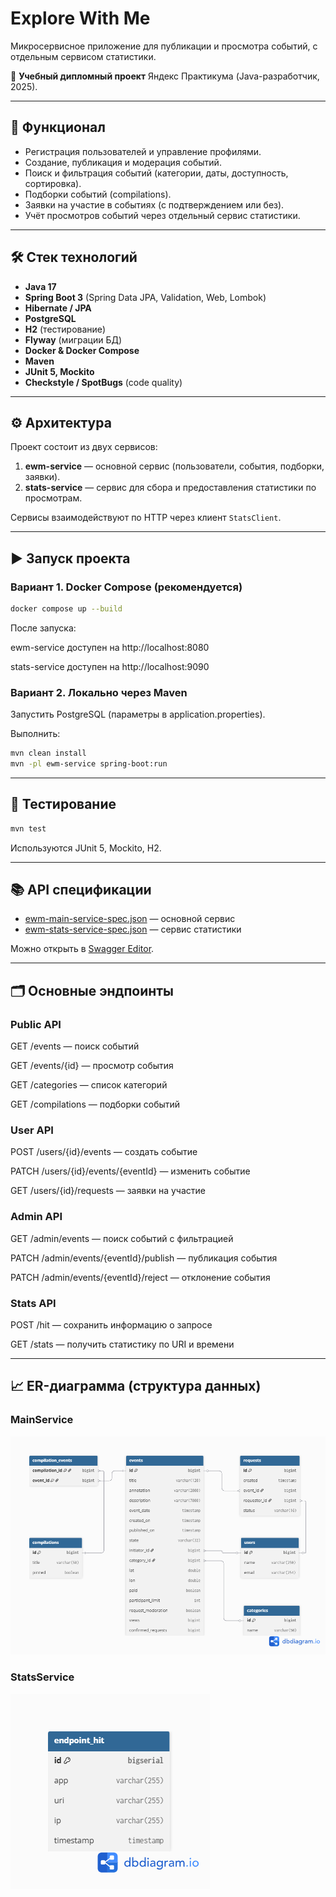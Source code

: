 # Explore With Me

Микросервисное приложение для публикации и просмотра событий, с отдельным сервисом статистики.

📌 **Учебный дипломный проект** Яндекс Практикума (Java-разработчик, 2025).

---

## 🚀 Функционал
- Регистрация пользователей и управление профилями.
- Создание, публикация и модерация событий.
- Поиск и фильтрация событий (категории, даты, доступность, сортировка).
- Подборки событий (compilations).
- Заявки на участие в событиях (с подтверждением или без).
- Учёт просмотров событий через отдельный сервис статистики.

---

## 🛠️ Стек технологий
- **Java 17**
- **Spring Boot 3** (Spring Data JPA, Validation, Web, Lombok)
- **Hibernate / JPA**
- **PostgreSQL**
- **H2** (тестирование)
- **Flyway** (миграции БД)
- **Docker & Docker Compose**
- **Maven**
- **JUnit 5, Mockito**
- **Checkstyle / SpotBugs** (code quality)

---

## ⚙️ Архитектура
Проект состоит из двух сервисов:
1. **ewm-service** — основной сервис (пользователи, события, подборки, заявки).
2. **stats-service** — сервис для сбора и предоставления статистики по просмотрам.

Сервисы взаимодействуют по HTTP через клиент `StatsClient`.

---

## ▶️ Запуск проекта

### Вариант 1. Docker Compose (рекомендуется)
```bash
docker compose up --build
```
После запуска:

ewm-service доступен на http://localhost:8080

stats-service доступен на http://localhost:9090

### Вариант 2. Локально через Maven

Запустить PostgreSQL (параметры в application.properties).

Выполнить:
```bash
mvn clean install
mvn -pl ewm-service spring-boot:run
```

---

## 🧪 Тестирование
```bash
mvn test
```

Используются JUnit 5, Mockito, H2.

---

## 📚 API спецификации

- [ewm-main-service-spec.json](./ewm-main-service-spec.json) — основной сервис  
- [ewm-stats-service-spec.json](./ewm-stats-service-spec.json) — сервис статистики  

Можно открыть в [Swagger Editor](https://editor.swagger.io/).

---

## 🗂️ Основные эндпоинты
### Public API

GET /events — поиск событий

GET /events/{id} — просмотр события

GET /categories — список категорий

GET /compilations — подборки событий

### User API

POST /users/{id}/events — создать событие

PATCH /users/{id}/events/{eventId} — изменить событие

GET /users/{id}/requests — заявки на участие

### Admin API

GET /admin/events — поиск событий с фильтрацией

PATCH /admin/events/{eventId}/publish — публикация события

PATCH /admin/events/{eventId}/reject — отклонение события

### Stats API

POST /hit — сохранить информацию о запросе

GET /stats — получить статистику по URI и времени

---

## 📈 ER-диаграмма (структура данных)
### MainService
![ER ewm-service](./docs/er-ewm.png)
### StatsService
![ER stats-service](./docs/er-stats.png)
